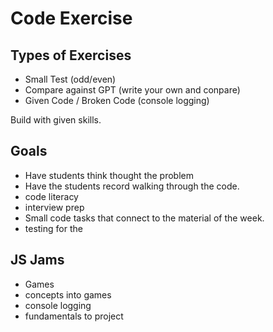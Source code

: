 # Code Exercise

## Types of Exercises

- Small Test (odd/even)
- Compare against GPT (write your own and conpare)
- Given Code / Broken Code (console logging)

Build with given skills.

## Goals

- Have students think thought the problem
- Have the students record walking through the code.
- code literacy
- interview prep
- Small code tasks that connect to the material of the week.
- testing for the

## JS Jams

- Games
- concepts into games
- console logging
- fundamentals to project
